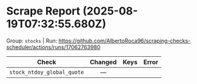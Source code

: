 # Scrape Report (2025-08-19T07:32:55.680Z)

Group: `stocks`  |  Run: https://github.com/AlbertoRoca96/scraping-checks-scheduler/actions/runs/17062763980

| Check | Changed | Keys | Error |
|---|:---:|:--|:--|
| `stock_ntdoy_global_quote` | — |  |  |
